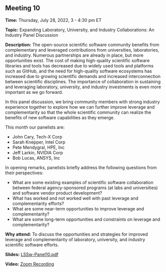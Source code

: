 ## Meeting 10

**Time:** Thursday, July 28, 2022, 3 - 4:30 pm ET

**Topic:** Expanding Laboratory, University, and Industry Collaborations: An Industry Panel Discussion

**Description:** The open-source scientific software community benefits from complementary and leveraged contributions from universities, laboratories, and industry. Numerous partnerships are already in place, but more opportunities exist. The cost of making high-quality scientific software libraries and tools has decreased due to widely used tools and platforms such as GitHub, and the need for high-quality software ecosystems has increased due to growing scientific demands and increased interconnection between scientific disciplines.  The importance of collaboration in sustaining and leveraging laboratory, university, and industry investments is even more important as we go forward.

In this panel discussion, we bring community members with strong industry experience together to explore how we can further improve leverage and complementarity so that the whole scientific community can realize the benefits of new software capabilities as they emerge.

This month our panelists are:

- John Cary, Tech-X Corp
- Sarah Knepper, Intel Corp
- Pete Mendygral, HPE, Inc
- Jeff Larkin, NVIDIA Corp
- Bob Lucas, ANSYS, Inc

In opening remarks, panelists briefly address the following questions from their perspectives:
- What are some existing examples of scientific software collaboration between federal agency-sponsored programs (at labs and universities) and software vendor product development?
- What has worked and not worked well with past leverage and complementarity efforts?
- What are some near-term opportunities to improve leverage and complementarity?
- What are some long-term opportunities and constraints on leverage and complementarity?


**Why attend:** To discuss the opportunities and strategies for improved leverage and complementarity of laboratory, university, and industry scientific software efforts.

**Slides:** [LSSw-Panel10.pdf](files/LSSwMeeting10Panel.pdf)

**Video:** [Zoom Recording](https://exascaleproject.zoomgov.com/rec/share/bif5tpZX_lY9K-VZqvZWUAvUzUowl1DIo2vznAQGEX8FEynZfqi6KJiZoSTnSLQA.yQKqd4FkBwQwtnzV)
